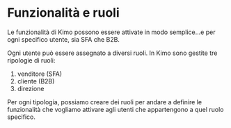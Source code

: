 # Funzionalità e ruoli

Le funzionalità di Kimo possono essere attivate in modo semplice...e per ogni specifico utente, sia SFA che B2B.

Ogni utente può essere assegnato a diversi ruoli. In Kimo sono gestite tre ripologie di ruoli:

1. venditore (SFA)
2. cliente (B2B)
3. direzione

Per ogni tipologia, possiamo creare dei ruoli per andare a definire le funzionalità che vogliamo attivare agli utenti che appartengono a quel ruolo specifico.
